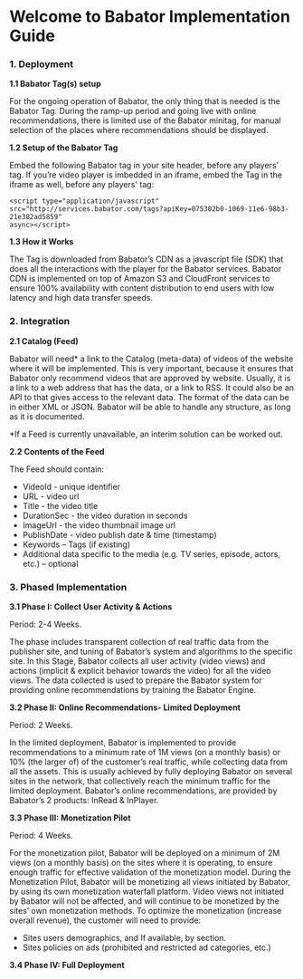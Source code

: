 # Welcome to Babator Implementation Guide

### 1. Deployment
  
**1.1 Babator Tag(s) setup**
  
  For the ongoing operation of Babator, the only thing that is needed is the Babator Tag. During the
  ramp-up period and going live with online recommendations, there is limited use of the Babator minitag,
  for manual selection of the places where recommendations should be displayed.

**1.2 Setup of the Babator Tag**

  Embed the following Babator tag in your site header, before any players' tag. If you’re video player
  is imbedded in an iframe, embed the Tag in the iframe as well, before any players' tag:

  ```
  <script type="application/javascript"
  src="http://services.babator.com/tags?apiKey=075302b0-1069-11e6-98b3-21e382ad5859"
  async></script>
  ```

**1.3 How it Works**

   The Tag is downloaded from Babator’s CDN as a javascript file (SDK) that does all the interactions
   with the player for the Babator services. Babator CDN is implemented on top of Amazon S3 and
   CloudFront services to ensure 100% availability with content distribution to end users with low
   latency and high data transfer speeds.
     
### 2. Integration

**2.1 Catalog (Feed)**

  Babator will need* a link to the Catalog (meta-data) of videos of the website where it will be
  implemented. This is very important, because it ensures that Babator only recommend videos that are
  approved by website.
  Usually, it is a link to a web address that has the data, or a link to RSS. It could also be an API to that
  gives access to the relevant data.
  The format of the data can be in either XML or JSON. Babator will be able to handle any structure, as
  long as it is documented.

  *If a Feed is currently unavailable, an interim solution can be worked out.

**2.2 Contents of the Feed**

  The Feed should contain:
  * VideoId - unique identifier
  * URL - video url
  * Title - the video title
  * DurationSec - the video duration in seconds
  * ImageUrl - the video thumbnail image url
  * PublishDate - video publish date & time (timestamp)
  * Keywords – Tags (if existing)
  * Additional data specific to the media (e.g. TV series, episode, actors, etc.) – optional
    
### 3. Phased Implementation

**3.1 Phase I: Collect User Activity & Actions**

  Period: 2-4 Weeks.

  The phase includes transparent collection of real traffic data from the publisher site, and tuning of
  Babator’s system and algorithms to the specific site.
  In this Stage, Babator collects all user activity (video views) and actions (implicit & explicit behavior
  towards the video) for all the video views. The data collected is used to prepare the Babator system
  for providing online recommendations by training the Babator Engine.

**3.2 Phase II: Online Recommendations- Limited Deployment**

  Period: 2 Weeks.

  In the limited deployment, Babator is implemented to provide recommendations to a minimum rate
  of 1M views (on a monthly basis) or 10% (the larger of) of the customer’s real traffic, while collecting
  data from all the assets. This is usually achieved by fully deploying Babator on several sites in the
  network, that collectively reach the minimum traffic for the limited deployment.
  Babator’s online recommendations, are provided by Babator’s 2 products: InRead & InPlayer.

**3.3 Phase III: Monetization Pilot**

  Period: 4 Weeks.

  For the monetization pilot, Babator will be deployed on a minimum of 2M views (on a monthly basis)
  on the sites where it is operating, to ensure enough traffic for effective validation of the monetization
  model.
  During the Monetization Pilot, Babator will be monetizing all views initiated by Babator, by using its
  own monetization waterfall platform. Video views not initiated by Babator will not be affected, and will
  continue to be monetized by the sites’ own monetization methods.
  To optimize the monetization (increase overall revenue), the customer will need to provide:
  * Sites users demographics, and If available, by section.
  * Sites policies on ads (prohibited and restricted ad categories, etc.)
    
**3.4 Phase IV: Full Deployment**

